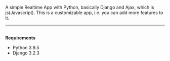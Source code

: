 A simple Realtime App with Python, basically Django and Ajax, which is js(Javascript). This is a customizable app, i.e. you can add more features to it.<br><hr><br>
<b>Requirements</b>
<ul>
<li>Python 3.9.5 </li>
<li>Django 3.2.3 </li>
</ul>
